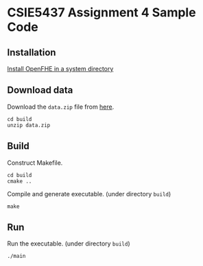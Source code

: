# CSIE5437 Assignment 4 Sample Code

## Installation

[Install OpenFHE in a system directory](https://openfhe-development.readthedocs.io/en/latest/sphinx_rsts/intro/installation/linux.html)

## Download data

Download the `data.zip` file from [here](https://drive.google.com/file/d/1ycj_c1rSHvi3TVtSX_y_pdnno_TeWlfv/view?usp=sharing).

```
cd build
unzip data.zip
```

## Build

Construct Makefile.
```
cd build
cmake ..
```

Compile and generate executable. (under directory `build`)
```
make
```

## Run

Run the executable. (under directory `build`)
```
./main
```
